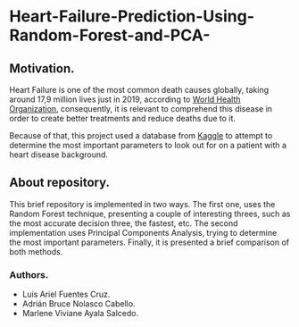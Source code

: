 # Heart-Failure-Prediction-Using-Random-Forest-and-PCA-

## Motivation. 

Heart Failure is one of the most common death causes globally, taking around 17,9 million lives just in 2019, according to [World Health Organization](https://www.who.int/news-room/fact-sheets/detail/cardiovascular-diseases-(cvds)#:~:text=Cardiovascular%20diseases%20(CVDs)%20are%20the,%2D%20and%20middle%2Dincome%20countries.), consequently, it is relevant to comprehend this disease in order to create better treatments and reduce deaths due to it.

Because of that, this project used a database from [Kaggle](https://www.kaggle.com/saurabhshahane/in-hospital-mortality-prediction) to attempt to determine the most important parameters to look out for on a patient with a heart disease background.

## About repository. 

This brief repository is implemented in two ways. The first one, uses the Random Forest technique, presenting a couple of interesting threes, such as the most accurate decision three, the fastest, etc. The second implementation uses Principal Components Analysis, trying to determine the most important parameters. 
Finally, it is presented a brief comparison of both methods. 

### Authors. 
* Luis Ariel Fuentes Cruz.
* Adrián Bruce Nolasco Cabello.
* Marlene Viviane Ayala Salcedo.
